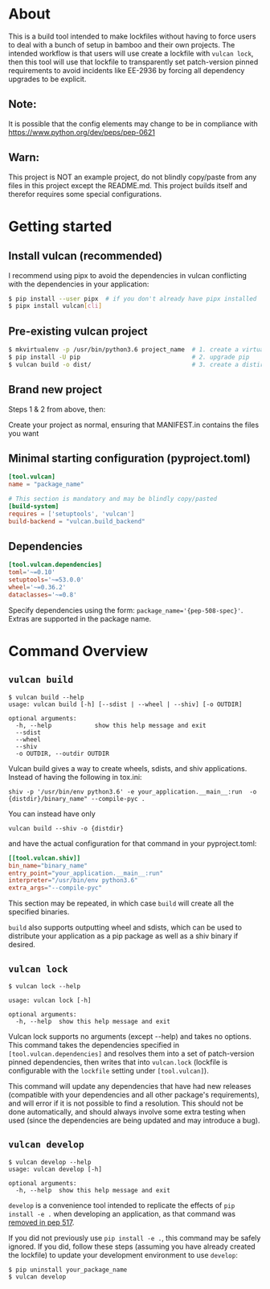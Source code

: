 # About

This is a build tool intended to make lockfiles without having to force users to deal with a bunch of setup 
in bamboo and their own projects. The intended workflow is that users will use create a lockfile with 
`vulcan lock`, then this tool will use that lockfile to transparently set patch-version pinned requirements 
to avoid incidents like EE-2936 by forcing all dependency upgrades to be explicit.

## Note:
It is possible that the config elements may change to be in compliance with
https://www.python.org/dev/peps/pep-0621

## Warn:

This project is NOT an example project, do not blindly copy/paste from any files in this project except the
README.md. This project builds itself and therefor requires some special configurations.

# Getting started

## Install vulcan (recommended)
I recommend using pipx to avoid the dependencies in vulcan conflicting with the dependencies in your
application:

```bash
$ pip install --user pipx  # if you don't already have pipx installed
$ pipx install vulcan[cli]
```

## Pre-existing vulcan project

```bash
$ mkvirtualenv -p /usr/bin/python3.6 project_name  # 1. create a virtualenv
$ pip install -U pip                               # 2. upgrade pip
$ vulcan build -o dist/                            # 3. create a distirbution
```

## Brand new project

Steps 1 & 2 from above, then:

Create your project as normal, ensuring that MANIFEST.in contains the files you want


## Minimal starting configuration (pyproject.toml)

```toml
[tool.vulcan]
name = "package_name"

# This section is mandatory and may be blindly copy/pasted
[build-system]
requires = ['setuptools', 'vulcan']
build-backend = "vulcan.build_backend"
```

## Dependencies 

```toml
[tool.vulcan.dependencies]
toml='~=0.10'
setuptools='~=53.0.0'
wheel='~=0.36.2'
dataclasses='~=0.8'
```

Specify dependencies using the form: `package_name='{pep-508-spec}'`. Extras are supported in the package name.

# Command Overview

## `vulcan build`

```
$ vulcan build --help
usage: vulcan build [-h] [--sdist | --wheel | --shiv] [-o OUTDIR]

optional arguments:
  -h, --help            show this help message and exit
  --sdist
  --wheel
  --shiv
  -o OUTDIR, --outdir OUTDIR
```

Vulcan build gives a way to create wheels, sdists, and shiv applications. Instead of having the following in
tox.ini:
```
shiv -p '/usr/bin/env python3.6' -e your_application.__main__:run  -o {distdir}/binary_name" --compile-pyc .
```

You can instead have only 
```
vulcan build --shiv -o {distdir}
```
and have the actual  configuration for that command in your pyproject.toml:

```toml
[[tool.vulcan.shiv]]
bin_name="binary_name"
entry_point="your_application.__main__:run"
interpreter="/usr/bin/env python3.6"
extra_args="--compile-pyc"
```

This section may be repeated, in which case `build` will create all the specified binaries.

`build` also supports outputting wheel and sdists, which can be used to distribute your application as a pip
package as well as a shiv binary if desired.

## `vulcan lock`

```
$ vulcan lock --help

usage: vulcan lock [-h]

optional arguments:
  -h, --help  show this help message and exit
```

Vulcan lock supports no arguments (except --help) and takes no options. This command takes the dependencies
specified in `[tool.vulcan.dependencies]` and resolves them into a set of patch-version pinned dependencies,
then writes that into `vulcan.lock` (lockfile is configurable with the `lockfile` setting under `[tool.vulcan]`).

This command will update any dependencies that have had new releases (compatible with your dependencies and
all other package's requirements), and will error if it is not possible to find a resolution. This should not
be done automatically, and should always involve some extra testing when used (since the dependencies are
being updated and may introduce a bug).

## `vulcan develop`

```
$ vulcan develop --help
usage: vulcan develop [-h]

optional arguments:
  -h, --help  show this help message and exit
```

`develop` is a convenience tool intended to replicate the effects of `pip install -e .` when developing an
application, as that command was [removed in pep 517](https://www.python.org/dev/peps/pep-0517/#get-requires-for-build-sdist).

If you did not previously use `pip install -e .`, this command may be safely ignored. If you did, follow these
steps (assuming you have already created the lockfile) to update your development environment to use `develop`:

```
$ pip uninstall your_package_name
$ vulcan develop
```
